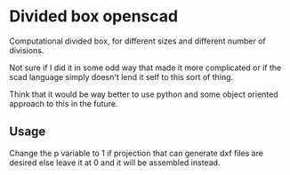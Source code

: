 Divided box openscad
====================

Computational divided box, for different sizes and different number of divisions.

Not sure if I did it in some odd way that made it more complicated or if the scad language simply doesn't lend it self to this sort of thing. 

Think that it would be way better to use python and some object oriented approach to this in the future.

Usage
-----
Change the p variable to 1 if projection that can generate dxf files are desired else leave it at 0 and it will be assembled instead.

